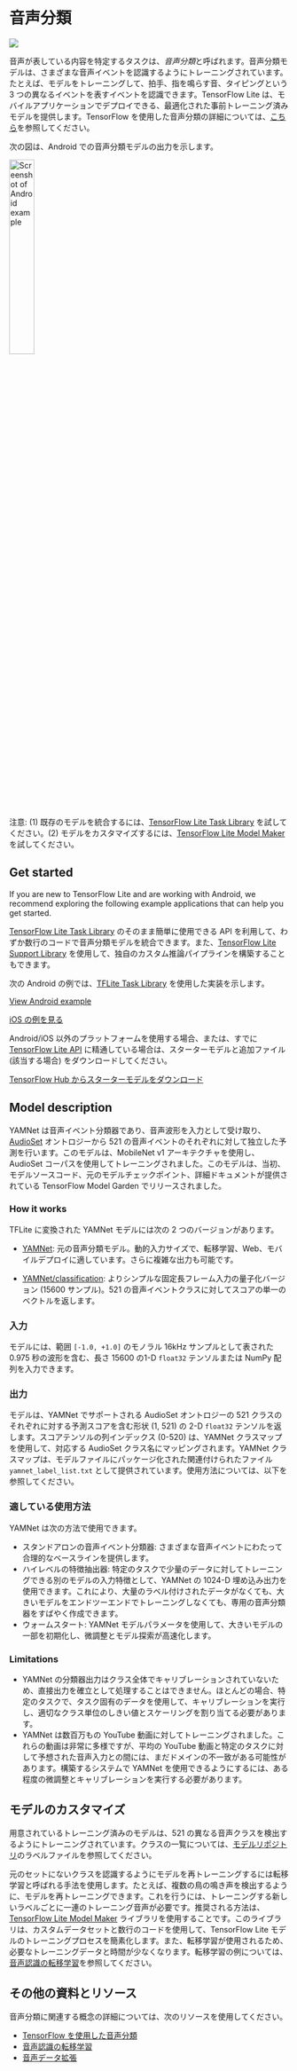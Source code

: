 # 音声分類


<img src="../images/audio.png" class="attempt-right">

音声が表している内容を特定するタスクは、*音声分類*と呼ばれます。音声分類モデルは、さまざまな音声イベントを認識するようにトレーニングされています。たとえば、モデルをトレーニングして、拍手、指を鳴らす音、タイピングという 3 つの異なるイベントを表すイベントを認識できます。TensorFlow Lite は、モバイルアプリケーションでデプロイできる、最適化された事前トレーニング済みモデルを提供します。TensorFlow を使用した音声分類の詳細については、[こちら](https://www.tensorflow.org/tutorials/audio/simple_audio)を参照してください。

次の図は、Android での音声分類モデルの出力を示します。


<img src="images/android_audio_classification.png" alt="Screenshot of Android example" width="30%">

注意: (1) 既存のモデルを統合するには、[TensorFlow Lite Task Library](https://www.tensorflow.org/lite/inference_with_metadata/task_library/audio_classifier) を試してください。(2) モデルをカスタマイズするには、[TensorFlow Lite Model Maker](https://www.tensorflow.org/lite/models/modify/model_maker/audio_classification) を試してください。

## Get started

If you are new to TensorFlow Lite and are working with Android, we recommend exploring the following example applications that can help you get started.

[TensorFlow Lite Task Library](../../inference_with_metadata/task_library/audio_classifier) のそのまま簡単に使用できる API を利用して、わずか数行のコードで音声分類モデルを統合できます。また、[TensorFlow Lite Support Library](../../inference_with_metadata/lite_support) を使用して、独自のカスタム推論パイプラインを構築することもできます。

次の Android の例では、[TFLite Task Library](https://github.com/tensorflow/examples/tree/master/lite/examples/sound_classification/android) を使用した実装を示します。

<a class="button button-primary" href="https://github.com/tensorflow/examples/tree/master/lite/examples/sound_classification/android">View Android example</a>

<a class="button button-primary" href="https://github.com/tensorflow/examples/tree/master/lite/examples/sound_classification/ios">iOS の例を見る</a>

Android/iOS 以外のプラットフォームを使用する場合、または、すでに [TensorFlow Lite API](https://www.tensorflow.org/api_docs/python/tf/lite) に精通している場合は、スターターモデルと追加ファイル (該当する場合) をダウンロードしてください。

<a class="button button-primary" href="https://tfhub.dev/google/lite-model/yamnet/classification/tflite/1?lite-format=tflite">TensorFlow Hub からスターターモデルをダウンロード</a>

## Model description

YAMNet は音声イベント分類器であり、音声波形を入力として受け取り、[AudioSet](https://g.co/audioset) オントロジーから 521 の音声イベントのそれぞれに対して独立した予測を行います。このモデルは、MobileNet v1 アーキテクチャを使用し、AudioSet コーパスを使用してトレーニングされました。このモデルは、当初、モデルソースコード、元のモデルチェックポイント、詳細ドキュメントが提供されている TensorFlow Model Garden でリリースされました。

### How it works

TFLite に変換された YAMNet モデルには次の 2 つのバージョンがあります。

- [YAMNet](https://tfhub.dev/google/yamnet/1): 元の音声分類モデル。動的入力サイズで、転移学習、Web、モバイルデプロイに適しています。さらに複雑な出力も可能です。

- [YAMNet/classification](https://tfhub.dev/google/lite-model/yamnet/classification/tflite/1): よりシンプルな固定長フレーム入力の量子化バージョン (15600 サンプル)。521 の音声イベントクラスに対してスコアの単一のベクトルを返します。

### 入力

モデルには、範囲 `[-1.0, +1.0]` のモノラル 16kHz サンプルとして表された 0.975 秒の波形を含む、長さ 15600 の1-D `float32` テンソルまたは NumPy 配列を入力できます。

### 出力

モデルは、YAMNet でサポートされる AudioSet オントロジーの 521 クラスのそれぞれに対する予測スコアを含む形状 (1, 521) の 2-D `float32` テンソルを返します。スコアテンソルの列インデックス (0-520) は、YAMNet クラスマップを使用して、対応する AudioSet クラス名にマッピングされます。YAMNet クラスマップは、モデルファイルにパッケージ化された関連付けられたファイル `yamnet_label_list.txt` として提供されています。使用方法については、以下を参照してください。

### 適している使用方法

YAMNet は次の方法で使用できます。

- スタンドアロンの音声イベント分類器: さまざまな音声イベントにわたって合理的なベースラインを提供します。
- ハイレベルの特徴抽出器: 特定のタスクで少量のデータに対してトレーニングできる別のモデルの入力特徴として、YAMNet の 1024-D 埋め込み出力を使用できます。これにより、大量のラベル付けされたデータがなくても、大きいモデルをエンドツーエンドでトレーニングしなくても、専用の音声分類器をすばやく作成できます。
- ウォームスタート: YAMNet モデルパラメータを使用して、大きいモデルの一部を初期化し、微調整とモデル探索が高速化します。

### Limitations

- YAMNet の分類器出力はクラス全体でキャリブレーションされていないため、直接出力を確立として処理することはできません。ほとんどの場合、特定のタスクで、タスク固有のデータを使用して、キャリブレーションを実行し、適切なクラス単位のしきい値とスケーリングを割り当てる必要があります。
- YAMNet は数百万もの YouTube 動画に対してトレーニングされました。これらの動画は非常に多様ですが、平均の YouTube 動画と特定のタスクに対して予想された音声入力との間には、まだドメインの不一致がある可能性があります。構築するシステムで YAMNet を使用できるようにするには、ある程度の微調整とキャリブレーションを実行する必要があります。

## モデルのカスタマイズ

用意されているトレーニング済みのモデルは、521 の異なる音声クラスを検出するようにトレーニングされています。クラスの一覧については、<a href="https://github.com/tensorflow/models/blob/master/research/audioset/yamnet/yamnet_class_map.csv">モデルリポジトリ</a>のラベルファイルを参照してください。

元のセットにないクラスを認識するようにモデルを再トレーニングするには転移学習と呼ばれる手法を使用します。たとえば、複数の鳥の鳴き声を検出するように、モデルを再トレーニングできます。これを行うには、トレーニングする新しいラベルごとに一連のトレーニング音声が必要です。推奨される方法は、[TensorFlow Lite Model Maker](https://www.tensorflow.org/lite/models/modify/model_maker/audio_classification) ライブラリを使用することです。このライブラリは、カスタムデータセットと数行のコードを使用して、TensorFlow Lite モデルのトレーニングプロセスを簡素化します。また、転移学習が使用されるため、必要なトレーニングデータと時間が少なくなります。転移学習の例については、[音声認識の転移学習](https://www.tensorflow.org/tutorials/audio/transfer_learning_audio)を参照してください。

## その他の資料とリソース

音声分類に関連する概念の詳細については、次のリソースを使用してください。

- [TensorFlow を使用した音声分類](https://www.tensorflow.org/tutorials/audio/simple_audio)
- [音声認識の転移学習](https://www.tensorflow.org/tutorials/audio/transfer_learning_audio)
- [音声データ拡張](https://www.tensorflow.org/io/tutorials/audio)
